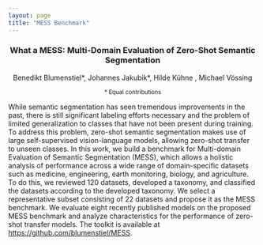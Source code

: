 ```yaml
---
layout: page
title: "MESS Benchmark"
---
```


<center>

### What a MESS: Multi-Domain Evaluation of Zero-Shot Semantic Segmentation

Benedikt Blumenstiel*, Johannes Jakubik*, Hilde Kühne , Michael Vössing

<small>* Equal contributions</small>
</center>

While semantic segmentation has seen tremendous improvements in the past, there is still significant labeling efforts necessary and the problem of limited generalization to classes that have not been present during training. To address this problem, zero-shot semantic segmentation makes use of large self-supervised vision-language models, allowing zero-shot transfer to unseen classes. In this work, we build a benchmark for Multi-domain Evaluation of Semantic Segmentation (MESS), which allows a holistic analysis of performance across a wide range of domain-specific datasets such as medicine, engineering, earth monitoring, biology, and agriculture. To do this, we reviewed 120 datasets, developed a taxonomy, and classified the datasets according to the developed taxonomy. We select a representative subset consisting of 22 datasets and propose it as the MESS benchmark. We evaluate eight recently published models on the proposed MESS benchmark and analyze characteristics for the performance of zero-shot transfer models. The toolkit is available at https://github.com/blumenstiel/MESS.
